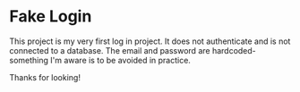 # Fake Login

This project is my very first log in project. It does not authenticate and is not connected to a database. The email and password are hardcoded- something I'm aware is to be avoided in practice. 

Thanks for looking!